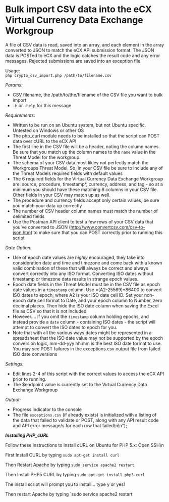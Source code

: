 # Bulk import CSV data into the eCX Virtual Currency Data Exchange Workgroup

A file of CSV data is read, saved into an array, and each element in the array converted to JSON to match the eCX API submission format.  The JSON data is POSTed to eCX and the logic catches the result code and any error messages.  Rejected submissions are saved into an exception file. 

Usage:  
`php crypto_csv_import.php /path/to/filename.csv`


*Params:*
- CSV filename, the /path/to/the/filename of the CSV file you want to bulk import
- `-h` or `-help` for this message

*Requirements:*
- Written to be run on an Ubuntu system, but not Ubuntu specific. Untested on Windows or other OS 
- The php_curl module needs to be installed so that the script can POST data over cURL to the eCX API
- The first line in the CSV file will be a header, noting the column names.  Be sure that you match up the column names to the `name` value in the Threat Model for the workgroup.
- The schema of your CSV data most likley not perfectly match the Workgroups Threat Model.  So, in your CSV file be sure to include any of the Threat Models required fields with default values
- The 6 required fields for the Virtual Currency Data Exchange Workgroup are: source, procedure, timestamp*, currency, address, and tag - so at a minimum you should have these matching 6 columns in your CSV file.  Other fields in your CSV may match up as well.
- The procedure and currency fields accept only certain values, be sure you match your data up correctly
- The number of CSV header column names must match the number of delimited fields
- Use the Postman API client to test a few rows of your CSV data that you've converted to JSON (http://www.convertcsv.com/csv-to-json.htm) to make sure that you can POST correctly prior to running this script

*Date Option:*
- Use of epoch date values are *highly* encouraged, they take into consideration date and time and timezone and come back with a known valid combination of these that will always be correct and always convert correctly into any ISO format.  Converting ISO dates without timestamp or timezone data results in strange epoch values.  
- Epoch date fields in the Threat Model must be in the CSV file as epoch date values in a `timestamp` column.  Use =(A2-25569)*86400 to convert ISO dates to epoch, where A2 is your ISO date cell ID.  Set your non-epoch date cell format to Date, and your epoch column to Number, zero decimal places.  Then hide the ISO date column when saving the Excel file as CSV so that it is not included  
- However.... if you omit the `timestamp` column holding epochs, and instead provide a `date` column - containing ISO dates - the script will attempt to convert the ISO dates to epoch for you.  
- Note that with all the various ways dates might be represented in a spreadsheet that the ISO date value may not be supported by the epoch conversion logic, mm-dd-yyy hh:mm is the best ISO date format to use.  You may see POST failures in the exceptions.csv output file from failed ISO date conversions

*Settings:*
- Edit lines 2-4 of this script with the correct values to access the eCX API prior to running.
- The $endpoint value is currently set to the Virtual Currency Data Exchange Workgroup

*Output:* 
- Progress indicator to the console
- The file `exceptions.csv` (if already exists) is initialized with a listing of the data that failed to validate or POST, along with any API result code and API error message/s for each row that failed\n\n");

***Installing PHP_cURL***

Follow these instructions to install cURL on Ubuntu for PHP 5.x:
Open SSH\n

First Install CURL by typing `sudo apt-get install curl`

Then Restart Apache by typing `sudo service apache2 restart`

Then Install PHP5 CURL by typing `sudo apt-get install php5-curl`

The install script will prompt you to install... type y or yes!

Then restart Apache by typing `sudo service apache2 restart
